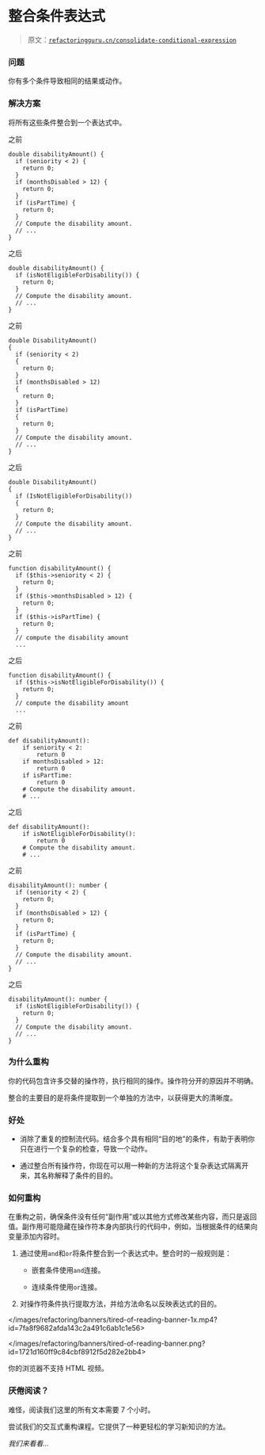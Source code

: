 # 整合条件表达式

> 原文：[`refactoringguru.cn/consolidate-conditional-expression`](https://refactoringguru.cn/consolidate-conditional-expression)

### 问题

你有多个条件导致相同的结果或动作。

### 解决方案

将所有这些条件整合到一个表达式中。

之前

```
double disabilityAmount() {
  if (seniority < 2) {
    return 0;
  }
  if (monthsDisabled > 12) {
    return 0;
  }
  if (isPartTime) {
    return 0;
  }
  // Compute the disability amount.
  // ...
}
```

之后

```
double disabilityAmount() {
  if (isNotEligibleForDisability()) {
    return 0;
  }
  // Compute the disability amount.
  // ...
}
```

之前

```
double DisabilityAmount() 
{
  if (seniority < 2) 
  {
    return 0;
  }
  if (monthsDisabled > 12) 
  {
    return 0;
  }
  if (isPartTime) 
  {
    return 0;
  }
  // Compute the disability amount.
  // ...
}
```

之后

```
double DisabilityAmount()
{
  if (IsNotEligibleForDisability())
  {
    return 0;
  }
  // Compute the disability amount.
  // ...
}
```

之前

```
function disabilityAmount() {
  if ($this->seniority < 2) {
    return 0;
  }
  if ($this->monthsDisabled > 12) {
    return 0;
  }
  if ($this->isPartTime) {
    return 0;
  }
  // compute the disability amount
  ...
```

之后

```
function disabilityAmount() {
  if ($this->isNotEligibleForDisability()) {
    return 0;
  }
  // compute the disability amount
  ...
```

之前

```
def disabilityAmount():
    if seniority < 2:
        return 0
    if monthsDisabled > 12:
        return 0
    if isPartTime:
        return 0
    # Compute the disability amount.
    # ...
```

之后

```
def disabilityAmount():
    if isNotEligibleForDisability():
        return 0
    # Compute the disability amount.
    # ...
```

之前

```
disabilityAmount(): number {
  if (seniority < 2) {
    return 0;
  }
  if (monthsDisabled > 12) {
    return 0;
  }
  if (isPartTime) {
    return 0;
  }
  // Compute the disability amount.
  // ...
}
```

之后

```
disabilityAmount(): number {
  if (isNotEligibleForDisability()) {
    return 0;
  }
  // Compute the disability amount.
  // ...
}
```

### 为什么重构

你的代码包含许多交替的操作符，执行相同的操作。操作符分开的原因并不明确。

整合的主要目的是将条件提取到一个单独的方法中，以获得更大的清晰度。

### 好处

+   消除了重复的控制流代码。结合多个具有相同“目的地”的条件，有助于表明你只在进行一个复杂的检查，导致一个动作。

+   通过整合所有操作符，你现在可以用一种新的方法将这个复杂表达式隔离开来，其名称解释了条件的目的。

### 如何重构

在重构之前，确保条件没有任何“副作用”或以其他方式修改某些内容，而只是返回值。副作用可能隐藏在操作符本身内部执行的代码中，例如，当根据条件的结果向变量添加内容时。

1.  通过使用`and`和`or`将条件整合到一个表达式中。整合时的一般规则是：

    +   嵌套条件使用`and`连接。

    +   连续条件使用`or`连接。

1.  对操作符条件执行提取方法，并给方法命名以反映表达式的目的。

</images/refactoring/banners/tired-of-reading-banner-1x.mp4?id=7fa8f9682afda143c2a491c6ab1c1e56>

</images/refactoring/banners/tired-of-reading-banner.png?id=1721d160ff9c84cbf8912f5d282e2bb4>

你的浏览器不支持 HTML 视频。

### 厌倦阅读？

难怪，阅读我们这里的所有文本需要 7 个小时。

尝试我们的交互式重构课程。它提供了一种更轻松的学习新知识的方法。

*我们来看看…*
